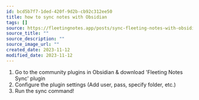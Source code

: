 ```yaml
---
id: bcd5b7f7-1ded-420f-9d2b-cb92c312ee50
title: how to sync notes with Obsidian
tags: []
source: https://fleetingnotes.app/posts/sync-fleeting-notes-with-obsidian/
source_title: ""
source_description: ""
source_image_url: ""
created_date: 2023-11-12
modified_date: 2023-11-12
---
```


1. Go to the community plugins in Obsidian & download 'Fleeting Notes Sync' plugin
2. Configure the plugin settings (Add user, pass, specify folder, etc.)
3. Run the sync command!